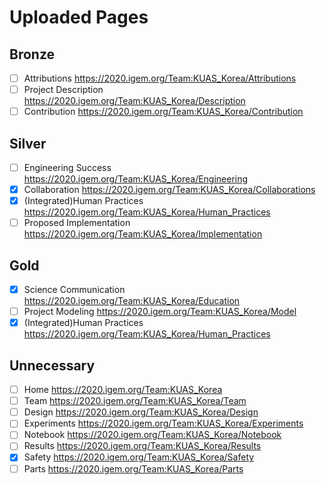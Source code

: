 # Uploaded Pages
## Bronze
- [ ] Attributions                  https://2020.igem.org/Team:KUAS_Korea/Attributions
- [ ] Project Description           https://2020.igem.org/Team:KUAS_Korea/Description
- [ ] Contribution                  https://2020.igem.org/Team:KUAS_Korea/Contribution
  
## Silver  
- [ ] Engineering Success           https://2020.igem.org/Team:KUAS_Korea/Engineering
- [x] Collaboration                 https://2020.igem.org/Team:KUAS_Korea/Collaborations
- [x] (Integrated)Human Practices   https://2020.igem.org/Team:KUAS_Korea/Human_Practices
- [ ] Proposed Implementation       https://2020.igem.org/Team:KUAS_Korea/Implementation
  
## Gold
- [x] Science Communication         https://2020.igem.org/Team:KUAS_Korea/Education
- [ ] Project Modeling              https://2020.igem.org/Team:KUAS_Korea/Model
- [x] (Integrated)Human Practices   https://2020.igem.org/Team:KUAS_Korea/Human_Practices

## Unnecessary
- [ ] Home                          https://2020.igem.org/Team:KUAS_Korea
- [ ] Team                          https://2020.igem.org/Team:KUAS_Korea/Team
- [ ] Design                        https://2020.igem.org/Team:KUAS_Korea/Design
- [ ] Experiments                   https://2020.igem.org/Team:KUAS_Korea/Experiments
- [ ] Notebook                      https://2020.igem.org/Team:KUAS_Korea/Notebook
- [ ] Results                       https://2020.igem.org/Team:KUAS_Korea/Results
- [x] Safety                        https://2020.igem.org/Team:KUAS_Korea/Safety
- [ ] Parts                         https://2020.igem.org/Team:KUAS_Korea/Parts

